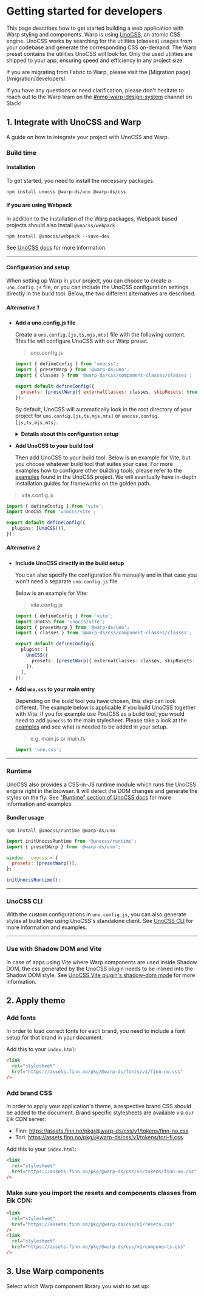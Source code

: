 <script setup>
  import Vue from './vue.md';
  import Elements from './elements.md';
  import React from './react.md';
</script>

# Getting started for developers

This page describes how to get started building a web application with Warp styling and components.
Warp is using [UnoCSS](https://unocss.dev/), an atomic CSS engine.
UnoCSS works by searching for the utilities (classes) usages from your codebase and generate the corresponding CSS on-demand.
The Warp preset contains the utilities UnoCSS will look for.
Only the used utilities are shipped to your app, ensuring speed and efficiency in any project size.

If you are migrating from Fabric to Warp, please visit the [Migration page](/migration/developers/.

If you have any questions or need clarification, please don't hesitate to reach out to the Warp team on the [#nmp-warp-design-system](https://sch-chat.slack.com/archives/C04NF2K46LB) channel on Slack!

## 1. Integrate with UnoCSS and Warp

A guide on how to integrate your project with UnoCSS and Warp.

### Build time

#### Installation
To get started, you need to install the necessary packages.

```shell
npm install unocss @warp-ds/uno @warp-ds/css
```

#### If you are using Webpack
In addition to the installation of the Warp packages, Webpack based projects should also install `@unocss/webpack`

```shell
npm install @unocss/webpack --save-dev
```

See [UnoCSS docs](https://unocss.dev/integrations/webpack) for more information.

---

#### Configuration and setup
When setting up Warp in your project, you can choose to create a `uno.config.js` file, or you can include the UnoCSS configuration settings directly in the build tool.
Below, the two different alternatives are described.

##### Alternative 1
- **Add a uno.config.js file**

  Create a `uno.config.[js,ts,mjs,mts]` file with the following content. This file will configure UnoCSS with our Warp preset.
  
  > uno.config.js
  
  ```js
  import { defineConfig } from 'unocss';
  import { presetWarp } from '@warp-ds/uno';
  import { classes } from '@warp-ds/css/component-classes/classes';
  
  export default defineConfig({
    presets: [presetWarp({ externalClasses: classes, skipResets: true })],
  });
  ```
  
  By default, UnoCSS will automatically look in the root directory of your project for `uno.config.[js,ts,mjs,mts]` or `unocss.config.[js,ts,mjs,mts]`.
  
  <details>
    <summary><b>Details about this configuration setup</b></summary>
    When an application consists of several parts (e.g. if you are using [Podium](https://podium-lib.io/)) and each part needs to integrate with UnoCSS and Warp - it's more performant to get styling from an external stylesheet (as this will be cached in the browser) instead of making UnoCSS generate the same CSS multiple times.
    In the example above we pass external classes and skip resets, because we import components.css and reset.css as mentioned [below](/getting-started/developers/#make-sure-you-import-the-resets-and-components-classes-from-eik-cdn).
  
    See all configuration options for `presetWarp` at https://github.com/warp-ds/drive#plugin-api.
  </details>

- **Add UnoCSS to your build tool**

  Then add UnoCSS to your build tool. Below is an example for Vite, but you choose whatever build tool that suites your case.
  For more examples how to configure other building tools, please refer to the [examples](https://github.com/unocss/unocss/tree/main/examples) found in the UnoCSS project.
  We will eventually have in-depth installation guides for frameworks on the golden path.

> vite.config.js

```ts
import { defineConfig } from 'vite';
import UnoCSS from 'unocss/vite';

export default defineConfig({
  plugins: [UnoCSS()],
});
```

##### **Alternative 2**
- **Include UnoCSS directly in the build setup**

  You can also specify the configuration file manually and in that case you won't need a separate `uno.config.js` file.
  
  Below is an example for Vite:
  
  > vite.config.js
  
  ```ts
  import { defineConfig } from 'vite';
  import UnoCSS from 'unocss/vite';
  import { presetWarp } from '@warp-ds/uno';
  import { classes } from '@warp-ds/css/component-classes/classes';
  
  export default defineConfig({
    plugins: [
      UnoCSS({
        presets: [presetWarp({ externalClasses: classes, skipResets: true })],
      }),
    ],
  });
  ```

- **Add `uno.css` to your main entry**

  Depending on the build tool you have chosen, this step can look different.
  The example below is applicable if you build UnoCSS together with Vite.
  If you for example use PostCSS as a build tool, you would need to add `@unocss` to the main stylesheet.
  Please take a look at the [examples](https://github.com/unocss/unocss/tree/main/examples) and see what is needed to be added in your setup.

  > e.g. main.js or main.ts
  
  ```js
  import 'uno.css';
  ```

---

### Runtime
UnoCSS also provides a CSS-in-JS runtime module which runs the UnoCSS engine right in the browser. It will detect the DOM changes and generate the styles on the fly.
See ["Runtime" section of UnoCSS docs](https://unocss.dev/integrations/runtime#runtime) for more information and examples.

#### Bundler usage

```shell
npm install @unocss/runtime @warp-ds/uno
```

```js
import initUnocssRuntime from '@unocss/runtime';
import { presetWarp } from '@warp-ds/uno';

window.__unocss = {
  presets: [presetWarp()],
};

initUnocssRuntime();
```

---

### UnoCSS CLI
With the custom configurations in `uno.config.js`, you can also generate styles at build step using UnoCSS's standalone client.
See [UnoCSS CLI](https://unocss.dev/integrations/cli) for more information and examples.

---

### Use with Shadow DOM and Vite
In case of apps using Vite where Warp components are used inside Shadow DOM, the css generated by the UnoCSS plugin needs to be inlined into the Shadow DOM style.
See [UnoCSS Vite plugin's shadow-dom mode](https://unocss.dev/integrations/vite#shadow-dom) for more information.

## 2. Apply theme

### Add fonts
In order to load correct fonts for each brand, you need to include a font setup for that brand in your document.

Add this to your `index.html`:

```html
<link
  rel="stylesheet"
  href="https://assets.finn.no/pkg/@warp-ds/fonts/v1/finn-no.css"
/>
```

### Add brand CSS
In order to apply your application's theme, a respective brand CSS should be added to the document.
Brand specific stylesheets are available via our Eik CDN server:

- Finn: https://assets.finn.no/pkg/@warp-ds/css/v1/tokens/finn-no.css
- Tori: https://assets.finn.no/pkg/@warp-ds/css/v1/tokens/tori-fi.css

Add this to your `index.html`:

```html
<link
  rel="stylesheet"
  href="https://assets.finn.no/pkg/@warp-ds/css/v1/tokens/finn-no.css"
/>
```

### Make sure you import the resets and components classes from Eik CDN:

```html
<link
  rel="stylesheet"
  href="https://assets.finn.no/pkg/@warp-ds/css/v1/resets.css"
/>
<link
  rel="stylesheet"
  href="https://assets.finn.no/pkg/@warp-ds/css/v1/components.css"
/>
```

## 3. Use Warp components

Select which Warp component library you wish to set up:

<tabs-content> 
  <template v-slot:react>
    <react />
  </template>
  <template v-slot:vue>
    <vue />
  </template>
  <template v-slot:elements>
    <elements />
  </template>
</tabs-content>
